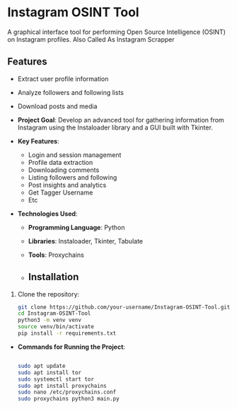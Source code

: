
# Instagram OSINT Tool

A graphical interface tool for performing Open Source Intelligence (OSINT) on Instagram profiles.
Also Called As Instagram Scrapper
## Features

- Extract user profile information
- Analyze followers and following lists
- Download posts and media

- **Project Goal**: Develop an advanced tool for gathering information from Instagram using the Instaloader library and a GUI built with Tkinter.

- **Key Features**:
  - Login and session management
  - Profile data extraction
  - Downloading comments
  - Listing followers and following
  - Post insights and analytics
  - Get Tagger Username
  - Etc
    
- **Technologies Used**:
  - **Programming Language**: Python
  - **Libraries**: Instaloader, Tkinter, Tabulate
  - **Tools**: Proxychains
 
  - ## Installation

1. Clone the repository:
   ```bash
   git clone https://github.com/your-username/Instagram-OSINT-Tool.git
   cd Instagram-OSINT-Tool
   python3 -m venv venv
   source venv/bin/activate
   pip install -r requirements.txt

- **Commands for Running the Project**:
  
  ```bash
  
  sudo apt update
  sudo apt install tor
  sudo systemctl start tor
  sudo apt install proxychains
  sudo nano /etc/proxychains.conf
  sudo proxychains python3 main.py
